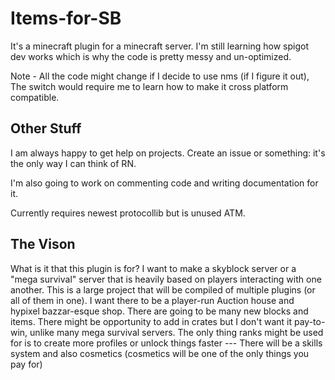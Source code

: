 # Items-for-SB
It's a minecraft plugin for a minecraft server. I'm still learning how spigot dev works which is why the code is pretty messy and un-optimized.

Note - All the code might change if I decide to use nms (if I figure it out), The switch would require me to learn how to make it cross platform compatible.

## Other Stuff
I am always happy to get help on projects. Create an issue or something: it's the only way I can think of RN.

I'm also going to work on commenting code and writing documentation for it.

Currently requires newest protocollib but is unused ATM.

## The Vison

What is it that this plugin is for? I want to make a skyblock server or a "mega survival" server that is heavily based on players interacting with one another. This is a large project that will be compiled of multiple plugins (or all of them in one).
I want there to be a player-run Auction house and hypixel bazzar-esque shop. There are going to be many new blocks and items.
There might be opportunity to add in crates but I don't want it pay-to-win, unlike many mega survival servers. The only thing ranks might be used for is to create more profiles or unlock things faster --- There will be a skills system and also cosmetics (cosmetics will be one of the only things you pay for)
